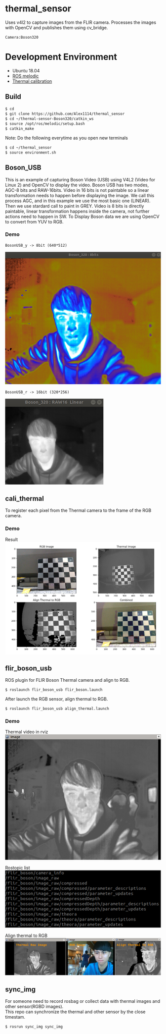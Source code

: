 # thermal_sensor
Uses v4l2 to capture images from the FLIR camera. Processes the images with OpenCV and publishes them using cv_bridge.
```
Camera:Boson320
```

# Development Environment
- Ubuntu 18.04
- [ROS melodic](http://wiki.ros.org/melodic/Installation/Ubuntu)
- [Thermal calibration](https://github.com/sean85914/cali_thermal)

## Build
```
$ cd
$ git clone https://github.com/Alex1114/thermal_sensor
$ cd ~/thermal-sensor-Boson320/catkin_ws
$ source /opt/ros/melodic/setup.bash
$ catkin_make
```
Note:
Do the following everytime as you open new terminals

```
$ cd ~/thermal_sensor
$ source environment.sh
```

## Boson_USB
This is an example of capturing Boson Video (USB) using V4L2 (Video for Linux 2)
and OpenCV to display the video. Boson USB has two modes, AGC-8 bits and
RAW-16bits.
Video in 16 bits is not paintable so a linear transformation needs to happen
before displaying the image. We call this process AGC, and in this example we
use the most basic one (LINEAR). Then we use stardard call to paint in GREY.
Video is 8 bits is directly paintable, linear transformation happens inside the
 camera, not further actions need to happen in SW.
To Display Boson data we are using OpenCV to convert from YUV to RGB.

### Demo
```
BosonUSB_y -> 8bit (640*512)
```
![BosonUSB_y](figures/BosonUSB_y.png)
```
BosonUSB_r -> 16bit (320*256)
```
![BosonUSB_r](figures/BosonUSB_r.png)

## cali_thermal
To register each pixel from the Thermal camera to the frame of the RGB camera.

### Demo
Result
![cali](figures/result.jpg) 

## flir_boson_usb
ROS plugin for FLIR Boson Thermal camera and align to RGB.
```
$ roslaunch flir_boson_usb flir_boson.launch
```
After launch the RGB sensor, align thermal to RGB.
```
$ roslaunch flir_boson_usb align_thermal.launch
```
### Demo
Thermal video in rviz  
![Boson_ROS](figures/Boson_ROS.png)  

Rostopic list  
![rostopic](figures/rostopic.png)  

Align thermal to RGB
![Align](figures/align.png)  

## sync_img
For someone need to record rosbag or collect data with thermal images and other sensor(RGBD images).  
This repo can synchronize the thermal and other sensor by the close timestam.

```
$ rosrun sync_img sync_img
```
